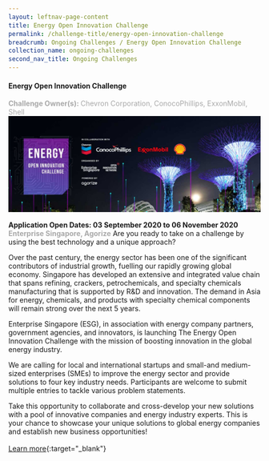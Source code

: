 ```yaml
---
layout: leftnav-page-content
title: Energy Open Innovation Challenge
permalink: /challenge-title/energy-open-innovation-challenge
breadcrumb: Ongoing Challenges / Energy Open Innovation Challenge
collection_name: ongoing-challenges
second_nav_title: Ongoing Challenges
---
```


#### Energy Open Innovation Challenge
<font color="#a9a9a9"><b>Challenge Owner(s): </b>Chevron Corporation, ConocoPhillips, ExxonMobil, Shell</font>
[![1](/images/ongoing-challenges/energy-open-innovation-challenge.jpg)](https://energy.innovation-challenge.sg/en/challenges/energy-2020)

**Application Open Dates: 03 September 2020 to 06 November 2020**<br>
<font color=" #a9a9a9"><b>Enterprise Singapore, Agorize</b></font>
Are you ready to take on a challenge by using the best technology and a unique approach? 

Over the past century, the energy sector has been one of the significant contributors of industrial growth, fuelling our rapidly growing global economy.  Singapore has developed an extensive and integrated value chain that spans refining, crackers, petrochemicals, and specialty chemicals manufacturing that is supported by R&D and innovation. The demand in Asia for energy, chemicals, and products with specialty chemical components will remain strong over the next 5 years.

Enterprise Singapore (ESG), in association with energy company partners, government agencies, and innovators, is launching The Energy Open Innovation Challenge with the mission of boosting innovation in the global energy industry. 

We are calling for local and international startups and small-and medium-sized enterprises (SMEs) to improve the energy sector and provide solutions to four key industry needs. Participants are welcome to submit multiple entries to tackle various problem statements. 

Take this opportunity to collaborate and cross-develop your new solutions with a pool of innovative companies and energy industry experts. This is your chance to showcase your unique solutions to global energy companies and establish new business opportunities!
<br><br>
[Learn more](https://energy.innovation-challenge.sg/en/challenges/energy-2020){:target="_blank"}

